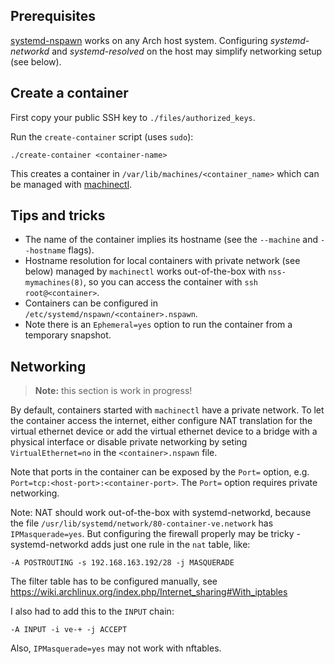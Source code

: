 ## Prerequisites

[systemd-nspawn](https://wiki.archlinux.org/index.php/systemd-nspawn) works on
any Arch host system. Configuring _systemd-networkd_ and _systemd-resolved_ on
the host may simplify networking setup (see below).

## Create a container

First copy your public SSH key to `./files/authorized_keys`.

Run the `create-container` script (uses `sudo`):

    ./create-container <container-name>

This creates a container in `/var/lib/machines/<container_name>` which can be
managed with [machinectl](
https://wiki.archlinux.org/index.php/systemd-nspawn#machinectl).

## Tips and tricks

- The name of the container implies its hostname (see the `--machine` and
  `--hostname` flags).
- Hostname resolution for local containers with private network (see below)
  managed by `machinectl` works out-of-the-box with `nss-mymachines(8)`, so
  you can access the container with `ssh root@<container>`.
- Containers can be configured in `/etc/systemd/nspawn/<container>.nspawn`.
- Note there is an `Ephemeral=yes` option to run the container from a temporary
  snapshot.

## Networking

> __Note:__ this section is work in progress!

By default, containers started with `machinectl` have a private network. To let
the container access the internet, either configure NAT translation for the
virtual ethernet device or add the virtual ethernet device to a bridge with a
physical interface or disable private networking by seting `VirtualEthernet=no`
in the `<container>.nspawn` file.

Note that ports in the container can be exposed by the `Port=` option, e.g.
`Port=tcp:<host-port>:<container-port>`. The `Port=` option requires private
networking.

Note: NAT should work out-of-the-box with systemd-networkd, because the file
`/usr/lib/systemd/network/80-container-ve.network` has `IPMasquerade=yes`. But
configuring the firewall properly may be tricky - systemd-networkd adds just
one rule in the `nat` table, like:

    -A POSTROUTING -s 192.168.163.192/28 -j MASQUERADE

The filter table has to be configured manually, see
https://wiki.archlinux.org/index.php/Internet_sharing#With_iptables

I also had to add this to the `INPUT` chain:

    -A INPUT -i ve-+ -j ACCEPT

Also, `IPMasquerade=yes` may not work with nftables.
